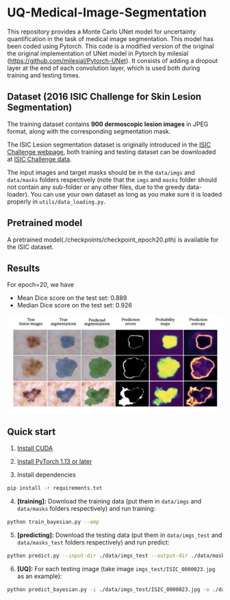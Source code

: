 

# UQ-Medical-Image-Segmentation

This repository provides a Monte Carlo UNet model for uncertainty quantification in the task of medical image segmentation.
This model has been coded using Pytorch. This code is a modified version of the original the original implementation of UNet model in Pytorch by milesial (https://github.com/milesial/Pytorch-UNet).
It consists of adding a dropout layer at the end of each convolution layer, which is used both during training and testing times.

## Dataset (2016 ISIC Challenge for Skin Lesion Segmentation)

The training dataset contains **900 dermoscopic lesion images** in JPEG format, along with the corresponding segmentation mask.

The ISIC Lesion segmentation dataset is originally introduced in the [ISIC Challenge webpage](https://challenge.isic-archive.com/), both training and testing dataset can be downloaded at [ISIC Challenge data](https://challenge.isic-archive.com/data/). 

The input images and target masks should be in the `data/imgs` and `data/masks` folders respectively (note that the `imgs` and `masks` folder should not contain any sub-folder or any other files, due to the greedy data-loader). You can use your own dataset as long as you make sure it is loaded properly in `utils/data_loading.py`.


## Pretrained model
A pretrained model(./checkpoints/checkpoint_epoch20.pth) is available for the ISIC dataset. 


## Results

For epoch=20, we have

- Mean Dice score on the test set: 0.889
- Median Dice score on the test set: 0.926

![Segmentation and UQ results](diagram/result.png)


## Quick start
1. [Install CUDA](https://developer.nvidia.com/cuda-downloads)

2. [Install PyTorch 1.13 or later](https://pytorch.org/get-started/locally/)

3. Install dependencies
```bash
pip install -r requirements.txt
```
4. **[training]:** Download the training data (put them in `data/imgs` and `data/masks` folders respectively) and run training:
```bash
python train_bayesian.py --amp
```
5. **[predicting]:** Download the testing data (put them in `data/imgs_test` and `data/masks_test` folders respectively) and run predict:
```bash
python predict.py --input-dir ./data/imgs_test --output-dir ./data/masks_test_pred -m ./checkpoints/checkpoint_epoch20.pth
```
6. **[UQ]:** For each testing image (take image `imgs_test/ISIC_0000023.jpg` as an example):
```bash
python predict_bayesian.py -i ./data/imgs_test/ISIC_0000023.jpg -o ./data/test_uq/ISIC_0000023/ISIC_0000023.png --mc 20 --save-prob -m ./checkpoints/checkpoint_epoch20.pth
```

